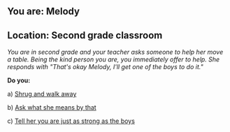 
## You are: Melody
## Location: Second grade classroom

*You are in second grade and your teacher asks someone to help her move a table. Being the kind
person you are, you immediately offer to help. She responds with "That's okay Melody, I'll get one
of the boys to do it."*

**Do you:**

a) [Shrug and walk away](/node/second_grade_1)

b) [Ask what she means by that](/node/second_grade_2)

c) [Tell her you are just as strong as the boys](/node/second_grade_3)